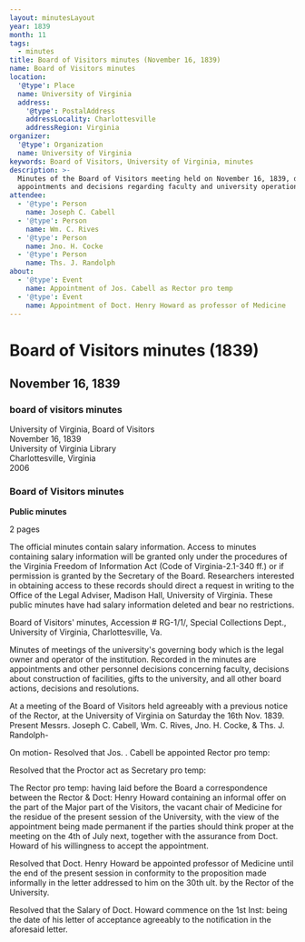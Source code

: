 ```yaml
---
layout: minutesLayout
year: 1839
month: 11
tags:
  - minutes
title: Board of Visitors minutes (November 16, 1839)
name: Board of Visitors minutes
location:
  '@type': Place
  name: University of Virginia
  address:
    '@type': PostalAddress
    addressLocality: Charlottesville
    addressRegion: Virginia
organizer:
  '@type': Organization
  name: University of Virginia
keywords: Board of Visitors, University of Virginia, minutes
description: >-
  Minutes of the Board of Visitors meeting held on November 16, 1839, detailing
  appointments and decisions regarding faculty and university operations.
attendee:
  - '@type': Person
    name: Joseph C. Cabell
  - '@type': Person
    name: Wm. C. Rives
  - '@type': Person
    name: Jno. H. Cocke
  - '@type': Person
    name: Ths. J. Randolph
about:
  - '@type': Event
    name: Appointment of Jos. Cabell as Rector pro temp
  - '@type': Event
    name: Appointment of Doct. Henry Howard as professor of Medicine
---
```


<!-- altadded -->
<!-- altadded -->

<!-- llmmeta -->



<!-- llmformatted -->

# Board of Visitors minutes (1839)

## November 16, 1839

### board of visitors minutes

University of Virginia, Board of Visitors\
November 16, 1839\
University of Virginia Library\
Charlottesville, Virginia\
2006

### Board of Visitors minutes

**Public minutes**

2 pages

The official minutes contain salary information. Access to minutes containing salary information will be granted only under the procedures of the Virginia Freedom of Information Act (Code of Virginia-2.1-340 ff.) or if permission is granted by the Secretary of the Board. Researchers interested in obtaining access to these records should direct a request in writing to the Office of the Legal Adviser, Madison Hall, University of Virginia. These public minutes have had salary information deleted and bear no restrictions.

Board of Visitors' minutes, Accession # RG-1/1/, Special Collections Dept., University of Virginia, Charlottesville, Va.

Minutes of meetings of the university's governing body which is the legal owner and operator of the institution. Recorded in the minutes are appointments and other personnel decisions concerning faculty, decisions about construction of facilities, gifts to the university, and all other board actions, decisions and resolutions.

At a meeting of the Board of Visitors held agreeably with a previous notice of the Rector, at the University of Virginia on Saturday the 16th Nov. 1839. Present Messrs. Joseph C. Cabell, Wm. C. Rives, Jno. H. Cocke, & Ths. J. Randolph-

On motion- Resolved that Jos. . Cabell be appointed Rector pro temp:

Resolved that the Proctor act as Secretary pro temp:

The Rector pro temp: having laid before the Board a correspondence between the Rector & Doct: Henry Howard containing an informal offer on the part of the Major part of the Visitors, the vacant chair of Medicine for the residue of the present session of the University, with the view of the appointment being made permanent if the parties should think proper at the meeting on the 4th of July next, together with the assurance from Doct. Howard of his willingness to accept the appointment.

Resolved that Doct. Henry Howard be appointed professor of Medicine until the end of the present session in conformity to the proposition made informally in the letter addressed to him on the 30th ult. by the Rector of the University.

Resolved that the Salary of Doct. Howard commence on the 1st Inst: being the date of his letter of acceptance agreeably to the notification in the aforesaid letter.

